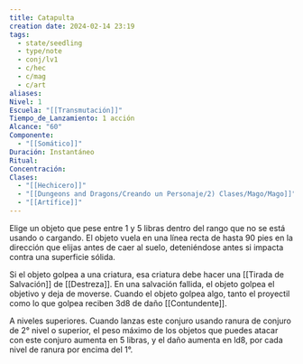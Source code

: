 ```yaml
---
title: Catapulta
creation date: 2024-02-14 23:19
tags:
  - state/seedling
  - type/note
  - conj/lv1
  - c/hec
  - c/mag
  - c/art
aliases: 
Nivel: 1
Escuela: "[[Transmutación]]"
Tiempo_de_Lanzamiento: 1 acción
Alcance: "60"
Componente:
  - "[[Somático]]"
Duración: Instantáneo
Ritual: 
Concentración: 
Clases:
  - "[[Hechicero]]"
  - "[[Dungeons and Dragons/Creando un Personaje/2) Clases/Mago/Mago]]"
  - "[[Artífice]]"
---
```

Elige un objeto que pese entre 1 y 5 libras dentro del rango que no se está usando o cargando. El objeto vuela en una línea recta de hasta 90 pies en la dirección que elijas antes de caer al suelo, deteniéndose antes si impacta contra una superficie sólida. 

Si el objeto golpea a una criatura, esa criatura debe hacer una [[Tirada de Salvación]] de [[Destreza]]. En una salvación fallida, el objeto golpea el objetivo y deja de moverse. Cuando el objeto golpea algo, tanto el proyectil como lo que golpea reciben 3d8 de daño [[Contundente]].

A niveles superiores. Cuando lanzas este conjuro usando ranura de conjuro de 2° nivel o superior, el peso máximo de los objetos que puedes atacar con este conjuro aumenta en 5 libras, y el daño aumenta en ld8, por cada nivel de ranura por encima del 1°.